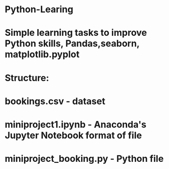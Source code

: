 # Python-Learing
# Simple learning tasks to improve Python skills, Pandas,seaborn, matplotlib.pyplot
# Structure:
#   bookings.csv - dataset
#   miniproject1.ipynb - Anaconda's Jupyter Notebook format of file
#   miniproject_booking.py - Python file
